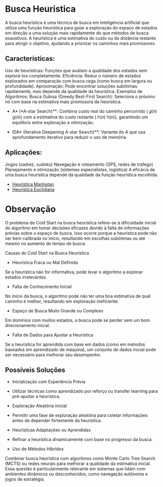 # Busca Heuristica

A busca heurística é uma técnica de busca em inteligência artificial que utiliza uma função heurística para guiar a exploração do espaço de estados em direção a uma solução mais rapidamente do que métodos de busca exaustivos. A heurística é uma estimativa do custo ou da distância restante para atingir o objetivo, ajudando a priorizar os caminhos mais promissores.

## Características:
Uso de heurísticas: Funções que avaliam a qualidade dos estados sem explorá-los completamente.
Eficiência: Reduz o número de estados explorados em comparação com busca cega (como busca em largura ou profundidade).
Aproximação: Pode encontrar soluções subótimas rapidamente, mas depende da qualidade da heurística.
Exemplos de Algoritmos:
Busca Gulosa (Greedy Best-First Search): Seleciona o próximo nó com base na estimativa mais promissora da heurística.

- A* (*A-star Search)**: Combina custo real do caminho percorrido ( 𝑔(𝑛) g(n)) com a estimativa do custo restante ( ℎ(𝑛) h(n)), garantindo um equilíbrio entre exploração e otimização.

- IDA* (Iterative Deepening A-star Search)**: Variante do A que usa aprofundamento iterativo para reduzir o uso de memória.


## Aplicações:
Jogos (xadrez, sudoku)
Navegação e roteamento (GPS, redes de tráfego)
Planejamento e otimização (sistemas especialistas, logística)
A eficácia de uma busca heurística depende da qualidade da função heurística escolhida.


- [Heurística Manhatan](./heuristica_manhattan.md)
- [Heurística Euclidiana](./heuristica_euclidiana.md)





# Observação 

O problema de Cold Start na busca heurística refere-se à dificuldade inicial do algoritmo em tomar decisões eficazes devido à falta de informações prévias sobre o espaço de busca. Isso ocorre porque a heurística pode não ser bem calibrada no início, resultando em escolhas subótimas ou até mesmo no aumento do tempo de busca.

Causas do Cold Start na Busca Heurística
- Heurística Fraca ou Mal Definida

Se a heurística não for informativa, pode levar o algoritmo a explorar estados irrelevantes.

- Falta de Conhecimento Inicial

No início da busca, o algoritmo pode não ter uma boa estimativa de qual caminho é melhor, resultando em exploração ineficiente.

- Espaço de Busca Muito Grande ou Complexo

Em domínios com muitos estados, a busca pode se perder sem um bom direcionamento inicial.

- Falta de Dados para Ajustar a Heurística

Se a heurística for aprendida com base em dados (como em métodos baseados em aprendizado de máquina), um conjunto de dados inicial pode ser necessário para melhorar seu desempenho.


## Possíveis Soluções
- Inicialização com Experiência Prévia

- Utilizar técnicas como aprendizado por reforço ou transfer learning para pré-ajustar a heurística.
- Exploração Aleatória Inicial

- Permitir uma fase de exploração aleatória para coletar informações antes de depender fortemente da heurística.
- Heurísticas Adaptações ou Aprendidas

- Refinar a heurística dinamicamente com base no progresso da busca.
- Uso de Métodos Híbridos

Combinar busca heurística com algoritmos como Monte Carlo Tree Search (MCTS) ou redes neurais para melhorar a qualidade da estimativa inicial.
Essa questão é particularmente relevante em sistemas que lidam com ambientes dinâmicos ou desconhecidos, como navegação autônoma e jogos de estratégia.